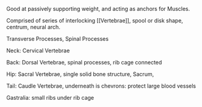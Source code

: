 Good at passively supporting weight, and acting as anchors for Muscles.

Comprised of series of interlocking [[Vertebrae]], spool or disk shape, centrum, neural arch.

Transverse Processes, Spinal Processes

Neck: Cervical Vertebrae

Back: Dorsal Vertebrae, spinal processes, rib cage connected

Hip: Sacral Vertebrae, single solid bone structure, Sacrum,

Tail: Caudle Vertebrae, underneath is chevrons: protect large blood vessels

Gastralia: small ribs under rib cage
